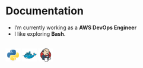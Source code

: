 # Documentation

-   I’m currently working as a **AWS DevOps Engineer**
-   I like exploring **Bash**.

<div style="display: inline_block"><br>
  <img align="center" height="35" width="40" src="https://raw.githubusercontent.com/devicons/devicon/master/icons/python/python-original.svg">
  <img align="center" height="35" width="40" src="https://raw.githubusercontent.com/devicons/devicon/master/icons/docker/docker-original.svg">
  <img align="center" height="35" width="40" src="https://raw.githubusercontent.com/devicons/devicon/master/icons/jenkins/jenkins-original.svg">
</div>
